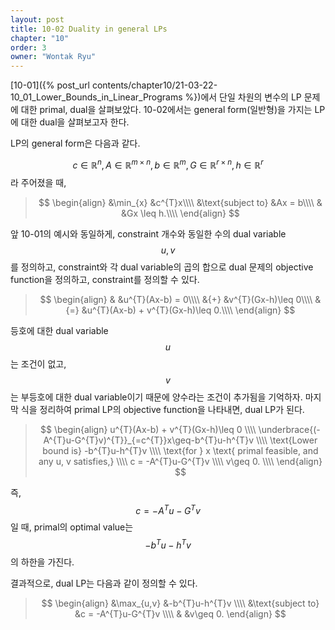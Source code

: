 ```yaml
---
layout: post
title: 10-02 Duality in general LPs
chapter: "10"
order: 3
owner: "Wontak Ryu"
---
```


<script type="text/x-mathjax-config">
MathJax.Hub.Config({
    displayAlign: "center"
});
</script>

[10-01]({% post_url contents/chapter10/21-03-22-10_01_Lower_Bounds_in_Linear_Programs %})에서 단일 차원의 변수의 LP 문제에 대한 primal, dual을 살펴보았다. 10-02에서는 general form(일반형)을 가지는 LP에 대한 dual을 살펴보고자 한다.

LP의 general form은 다음과 같다.

$$c\in\mathbb{R}^{n},\, A\in\mathbb{R}^{m\times n},\, b\in\mathbb{R}^{m},\, G\in\mathbb{R}^{r\times n},\, h\in\mathbb{R}^{r}$$ 라 주어졌을 때,

>$$
>\begin{align}
>&\min_{x} &c^{T}x\\\\
>&\text{subject to} &Ax = b\\\\
>& &Gx \leq h.\\\\
>\end{align}
>$$

앞 10-01의 예시와 동일하게, constraint 개수와 동일한 수의 dual variable $$u, v$$를 정의하고,
constraint와 각 dual variable의 곱의 합으로 dual 문제의 objective function을 정의하고, constraint를 정의할 수 있다. 

>$$
>\begin{align}
>& &u^{T}(Ax-b) = 0\\\\
>&{+} &v^{T}(Gx-h)\leq 0\\\\
>&{=} &u^{T}(Ax-b) + v^{T}(Gx-h)\leq 0.\\\\
>\end{align}
>$$

등호에 대한 dual variable $$u$$는 조건이 없고, $$v$$는 부등호에 대한 dual variable이기 때문에 양수라는 조건이 추가됨을 기억하자.
마지막 식을 정리하여 primal LP의 objective function을 나타내면, dual LP가 된다.

>$$
>\begin{align}
>u^{T}(Ax-b) + v^{T}(Gx-h)\leq 0 \\\\
>\underbrace{(-A^{T}u-G^{T}v)^{T}}_{=c^{T}}x\geq-b^{T}u-h^{T}v \\\\
>\text{Lower bound is} -b^{T}u-h^{T}v \\\\ 
>\text{for } x \text{ primal feasible, and any u, v satisfies,} \\\\
>c = -A^{T}u-G^{T}v \\\\
>v\geq 0. \\\\
>\end{align}
>$$

즉, $$c = -A^{T}u-G^{T}v$$ 일 때, primal의 optimal value는 $$-b^{T}u-h^{T}v$$의 하한을 가진다.

결과적으로, dual LP는 다음과 같이 정의할 수 있다.

>$$
>\begin{align}
>&\max_{u,v} &-b^{T}u-h^{T}v \\\\
>&\text{subject to} &c = -A^{T}u-G^{T}v \\\\
>& &v\geq 0.
>\end{align}
>$$

